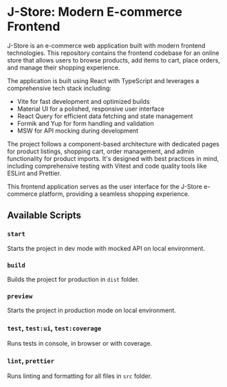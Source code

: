 # J-Store: Modern E-commerce Frontend

J-Store is an e-commerce web application built with modern frontend technologies. This repository contains the frontend codebase for an online store that allows users to browse products, add items to cart, place orders, and manage their shopping experience.

The application is built using React with TypeScript and leverages a comprehensive tech stack including:

- Vite for fast development and optimized builds
- Material UI for a polished, responsive user interface
- React Query for efficient data fetching and state management
- Formik and Yup for form handling and validation
- MSW for API mocking during development

The project follows a component-based architecture with dedicated pages for product listings, shopping cart, order management, and admin functionality for product imports. It's designed with best practices in mind, including comprehensive testing with Vitest and code quality tools like ESLint and Prettier.

This frontend application serves as the user interface for the J-Store e-commerce platform, providing a seamless shopping experience.

## Available Scripts

### `start`

Starts the project in dev mode with mocked API on local environment.

### `build`

Builds the project for production in `dist` folder.

### `preview`

Starts the project in production mode on local environment.

### `test`, `test:ui`, `test:coverage`

Runs tests in console, in browser or with coverage.

### `lint`, `prettier`

Runs linting and formatting for all files in `src` folder.
